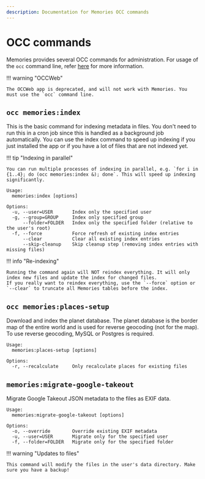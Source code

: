 ```yaml
---
description: Documentation for Memories OCC commands
---
```


# OCC commands

Memories provides several OCC commands for administration. For usage of the `occ` command line, refer [here](https://docs.nextcloud.com/server/latest/admin_manual/configuration_server/occ_command.html) for more information.

!!! warning "OCCWeb"

    The OCCWeb app is deprecated, and will not work with Memories. You must use the `occ` command line.

## `occ memories:index`

This is the basic command for indexing metadata in files. You don't need to run this in a cron job since this is handled as a background job automatically. You can use the index command to speed up indexing if you just installed the app or if you have a lot of files that are not indexed yet.

!!! tip "Indexing in parallel"

    You can run multiple processes of indexing in parallel, e.g. `for i in {1..4}; do (occ memories:index &); done`. This will speed up indexing significantly.

```
Usage:
  memories:index [options]

Options:
  -u, --user=USER       Index only the specified user
  -g, --group=GROUP     Index only specified group
      --folder=FOLDER   Index only the specified folder (relative to the user's root)
  -f, --force           Force refresh of existing index entries
      --clear           Clear all existing index entries
      --skip-cleanup    Skip cleanup step (removing index entries with missing files)
```

!!! info "Re-indexing"

    Running the command again will NOT reindex everything. It will only index new files and update the index for changed files.
    If you really want to reindex everything, use the `--force` option or `--clear` to truncate all Memories tables before the index.

## `occ memories:places-setup`

Download and index the planet database. The planet database is the border map of the entire world and is used for reverse geocoding (not for the map). To use reverse geocoding, MySQL or Postgres is required.

```
Usage:
  memories:places-setup [options]

Options:
  -r, --recalculate     Only recalculate places for existing files
```

## `memories:migrate-google-takeout`

Migrate Google Takeout JSON metadata to the files as EXIF data.

```
Usage:
  memories:migrate-google-takeout [options]

Options:
  -o, --override        Override existing EXIF metadata
  -u, --user=USER       Migrate only for the specified user
  -f, --folder=FOLDER   Migrate only for the specified folder
```

!!! warning "Updates to files"

    This command will modify the files in the user's data directory. Make sure you have a backup!

